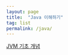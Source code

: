 ```yaml
---
layout: page 
title:  "Java 이해하기"
tag: list
permalink: /java/
---
```


[JVM 기초 개념][java jvm architecture]


<!-- java jvm 처럼 앞에 java.md 에 작성 되기 때문에 java 라는 패스를 가져야 함 -->
<!-- jvm-architecture.md 파일의 categories value와 [value] 이 같아야 함 -->

[java jvm architecture]: https://m0mf.github.io/java/jvm/2025/04/15/jvm-architecture.html